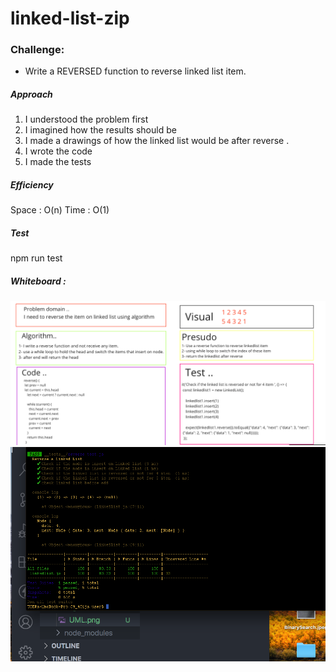 # linked-list-zip

### Challenge:
- Write a REVERSED function to reverse linked list item. 

##### Approach
1. I understood the problem first
2. I imagined how the results should be
3. I made a drawings of how the linked list would be after reverse .
4. I wrote the code
5. I made the tests

##### Efficiency

Space : O(n)
Time : O(1)

##### Test

npm run test

##### Whiteboard :

![whiteboard](../C9_401js/img/UML.png)
![test](../C9_401js/img/test.png)
